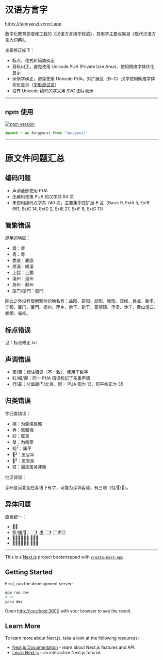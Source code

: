 # 汉语方言字

<https://fangyanzi.vercel.app>

数字化教育部语保工程的《汉语方言用字规范》，其用字主要收集自《现代汉语方言大词典》。

主要修正如下：

- 标点、格式和简繁纠正
- 音标纠正，避免使用 Unicode PUA (Private Use Area)，使用网络字体优化显示
- 示例字纠正，避免使用 Unicode PUA，对扩展区（B~G）汉字使用网络字体优化显示（[字形测试页](https://fangyanzi.vercel.app/glyph)）
- 没有 Unicode 编码的字采用 SVG 图片表示

---

## npm 使用

[![npm version](https://badgen.net/npm/v/fangyanzi)](https://www.npmjs.com/package/fangyanzi)

```ts
import * as fangyanzi from 'fangyanzi'
```

---

# 原文件问题汇总

## 编码问题

- 声调全部使用 PUA
- 无编码使用 PUA 的汉字共 94 项
- 未使用编码汉字共 740 项，主要集中在扩展 B 区（Basic 9, ExtA 5, ExtB 661, ExtC 14, ExtD 2, ExtE 27, ExtF 8, ExtG 13）

## 简繁错误

混用的地区：

- 晋：晉
- 粤：粵
- 娄底：婁底
- 绩溪：績溪
- 上犹：上猶
- 温州：溫州
- 苏州：蘇州
- 厦门/厦門：廈門

除此之外没有使用繁体的地名有：益阳、邵阳、祁阳、衡阳、双峰、興业、新丰、宁都、厦门、厦門、抚州、萍乡、余干、新干、景德镇、浮梁、休宁、黄山湯口、娄煩、临桂。

## 标点错误

见：标点修正.txt

## 声调错误

- 㒼/㶒：标注错误（不一致），使用了数字
- 䉺/偈/㞎：同一 PUA 错误标记了多重声调
- 行/茈：分属厦门/北京，同一 PUA 图为 13，阳平纠正为 35

## 归类错误

字归类错误：

- 擩：为瀏陽属贛
- 弆：属贛湘
- 跉：属粵
- 䊆：为南寧
- 扽<sup>2</sup>：属平
- 𠛪<sup>2</sup>：属官平
- 𠻴<sup>2</sup>：属官吳
- 焋：湯溪属吴非徽

地区错误：

深州是河北但在客语下有字，可能为深圳客语，有三项（㤕/𥝦/𢫧）。

## 异体问题

应当统一：

- 𥮾篸
- 抯/摣/𢳛：⿰扌虘 ⿰扌⿸虍旦
- 𨵎𨵤：⿵門竒 ⿵門奇
- 𧾓𧾁：⿺走䪞 ⿺走䨿

---

This is a [Next.js](https://nextjs.org/) project bootstrapped with [`create-next-app`](https://github.com/vercel/next.js/tree/canary/packages/create-next-app).

## Getting Started

First, run the development server:

```bash
npm run dev
# or
yarn dev
```

Open [http://localhost:3000](http://localhost:3000) with your browser to see the result.

## Learn More

To learn more about Next.js, take a look at the following resources:

- [Next.js Documentation](https://nextjs.org/docs) - learn about Next.js features and API.
- [Learn Next.js](https://nextjs.org/learn) - an interactive Next.js tutorial.
